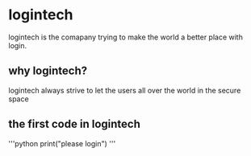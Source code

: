# logintech

logintech is the comapany trying to make the world a better place with login.

## why logintech?

logintech always strive to let the users all over the world in the secure space

## the first code in logintech

'''python
print("please login")
'''


